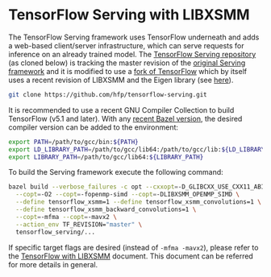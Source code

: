 # TensorFlow Serving with LIBXSMM

The TensorFlow Serving framework uses TensorFlow underneath and adds a web-based client/server infrastructure, which can serve requests for inference on an already trained model. The [TensorFlow Serving repository](https://github.com/hfp/tensorflow-serving) (as cloned below) is tracking the master revision of the [original Serving framework](https://github.com/tensorflow/serving) and it is modified to use a [fork of TensorFlow](https://github.com/hfp/tensorflow) which by itself uses a recent revision of LIBXSMM and the Eigen library (see [here](tensorflow.md)).

```bash
git clone https://github.com/hfp/tensorflow-serving.git
```

It is recommended to use a recent GNU Compiler Collection to build TensorFlow (v5.1 and later). With any [recent Bazel version](https://github.com/bazelbuild/bazel/releases), the desired compiler version can be added to the environment:

```bash
export PATH=/path/to/gcc/bin:${PATH}
export LD_LIBRARY_PATH=/path/to/gcc/lib64:/path/to/gcc/lib:${LD_LIBRARY_PATH}
export LIBRARY_PATH=/path/to/gcc/lib64:${LIBRARY_PATH}
```

To build the Serving framework execute the following command:

```bash
bazel build --verbose_failures -c opt --cxxopt=-D_GLIBCXX_USE_CXX11_ABI=0 \
  --copt=-O2 --copt=-fopenmp-simd --copt=-DLIBXSMM_OPENMP_SIMD \
  --define tensorflow_xsmm=1 --define tensorflow_xsmm_convolutions=1 \
  --define tensorflow_xsmm_backward_convolutions=1 \
  --copt=-mfma --copt=-mavx2 \
  --action_env TF_REVISION="master" \
  tensorflow_serving/...
```

If specific target flags are desired (instead of `-mfma -mavx2`), please refer to the [TensorFlow with LIBXSMM](tensorflow.md#specific-codepath) document. This document can be referred for more details in general.

